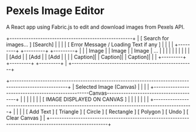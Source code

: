 # Pexels Image Editor

A React app using Fabric.js to edit and download images from Pexels API.

+----------------------------------------------------+
|             [ Search for images... ] [Search]      |
|                                                    |
|   [ Error Message / Loading Text if any ]          |
|                                                    |
|  +---------+   +---------+   +---------+           |
|  |  Image  |   |  Image  |   |  Image  |   ...      |
|  |         |   |         |   |         |           |
|  | [Add    |   | [Add    |   | [Add    |           |
|  | Caption]|   | Caption]|   | Caption]|           |
|  +---------+   +---------+   +---------+           |
+----------------------------------------------------+





+------------------------------------------------------------------------------------------------------+
|                                        Selected Image (Canvas)                                      |
|                                                                                                      |
|   +--------------------------------------------------Canvas---------------------------------------+  |
|   |                                                                                              |  |
|   |                             [  IMAGE DISPLAYED ON CANVAS  ]                                  |  |
|   |                                                                                              |  |
|   +----------------------------------------------------------------------------------------------+  |
|                                                                                                      |
| [ Add Text ]  [ Triangle ]  [ Circle ]  [ Rectangle ]  [ Polygon ]  [ Undo ]  [ Clear Canvas ]       |
+------------------------------------------------------------------------------------------------------+
